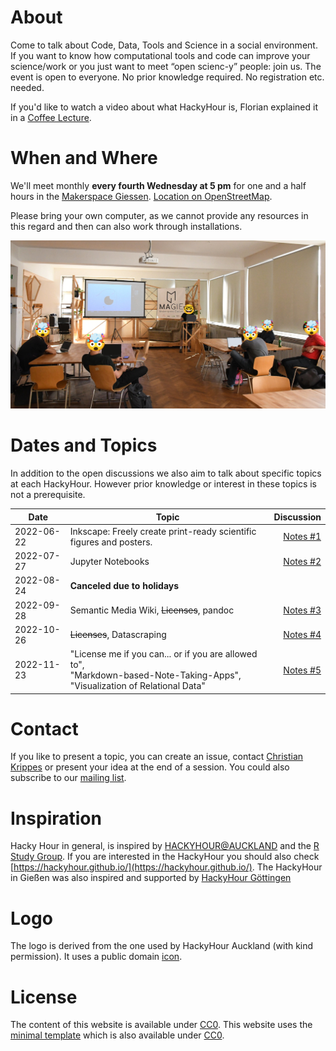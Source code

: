 # About
Come to talk about Code, Data, Tools and Science in a social environment.
If you want to know how computational tools and code can improve your science/work or you just want to meet “open scienc-y” people: join us.
The event is open to everyone. No prior knowledge required. No registration etc. needed.

If you'd like to watch a video about what HackyHour is, Florian explained it in a [Coffee Lecture][coffee].

[coffee]:https://youtu.be/nV1UqTOsesw
# When and Where
We'll meet monthly **every fourth Wednesday at 5 pm** for one and a half hours in the [Makerspace Giessen](https://makerspace-giessen.de/).
[Location on OpenStreetMap](https://www.openstreetmap.org/node/8079176031).

Please bring your own computer, as we cannot provide any resources in this regard and then can also work through installations.

![HackyHour #1](/assets/img/HackyHour-1.jpg)

# Dates and Topics
In addition to the open discussions we also aim to talk about specific topics at each HackyHour.
However prior knowledge or interest in these topics is not a prerequisite.

| Date       | Topic        | Discussion |
| ---------- |--------------| ----------:|
| 2022-06-22 | Inkscape: Freely create print-ready scientific figures and posters. | [Notes #1](/notes/2022-06-22-HackyHour-1.md) |
| 2022-07-27 | Jupyter Notebooks | [Notes #2](/notes/2022-07-27-HackyHour-2.md)|
| 2022-08-24 | **Canceled due to holidays**||
| 2022-09-28 | Semantic Media Wiki, ~~Licenses~~, pandoc  |[Notes #3](/notes/2022-09-28-HackyHour-3.md)|
| 2022-10-26 | ~~Licenses~~, Datascraping | [Notes #4](/notes/2022-10-26-HackyHour-4.md)|
| 2022-11-23 | "License me if you can... or if you are allowed to", <br>"Markdown-based-Note-Taking-Apps",<br>"Visualization of Relational Data"  | [Notes #5](/notes/2022-11-23-HackyHour-5.md)|


# Contact
If you like to present a topic, you can create an issue, contact [Christian Krippes](mailto:christian.krippes@bibsys.uni-giessen.de) or present your idea at the end of a session.
You could also subscribe to our [mailing list](https://lists.uni-giessen.de/sympa/info/hackyhour-giessen).

# Inspiration
Hacky Hour in general, is inspired by [HACKYHOUR@AUCKLAND](https://uoa-eresearch.github.io/HackyHour/) and the [R Study Group](http://minisciencegirl.github.io/studyGroup/). If you are interested in the HackyHour you should also check [https://hackyhour.github.io/](https://hackyhour.github.io/).
The HackyHour in Gießen was also inspired and supported by [HackyHour Göttingen](https://hackyhour.github.io/Goettingen/)

# Logo
The logo is derived from the one used by HackyHour Auckland (with kind permission).
It uses a public domain <a href="https://thenounproject.com/search/?q=hackathon&i=6324">icon</a>.

# License
The content of this website is available under [CC0](LICENSE).
This website uses the [minimal template](https://github.com/pages-themes/minimal) which is also available under [CC0](https://creativecommons.org/publicdomain/zero/1.0/legalcode).
